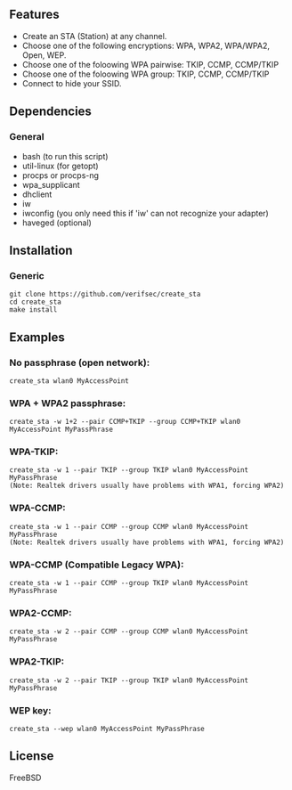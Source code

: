 ## Features
* Create an STA (Station) at any channel.
* Choose one of the following encryptions: WPA, WPA2, WPA/WPA2, Open, WEP.
* Choose one of the foloowing WPA pairwise: TKIP, CCMP, CCMP/TKIP
* Choose one of the foloowing WPA group: TKIP, CCMP, CCMP/TKIP
* Connect to hide your SSID.


## Dependencies
### General
* bash (to run this script)
* util-linux (for getopt)
* procps or procps-ng
* wpa_supplicant
* dhclient
* iw
* iwconfig (you only need this if 'iw' can not recognize your adapter)
* haveged (optional)


## Installation
### Generic
    git clone https://github.com/verifsec/create_sta
    cd create_sta
    make install

## Examples
### No passphrase (open network):
    create_sta wlan0 MyAccessPoint

### WPA + WPA2 passphrase:
    create_sta -w 1+2 --pair CCMP+TKIP --group CCMP+TKIP wlan0 MyAccessPoint MyPassPhrase

### WPA-TKIP:
    create_sta -w 1 --pair TKIP --group TKIP wlan0 MyAccessPoint MyPassPhrase
    (Note: Realtek drivers usually have problems with WPA1, forcing WPA2)

### WPA-CCMP:
    create_sta -w 1 --pair CCMP --group CCMP wlan0 MyAccessPoint MyPassPhrase
    (Note: Realtek drivers usually have problems with WPA1, forcing WPA2)

### WPA-CCMP (Compatible Legacy WPA):
    create_sta -w 1 --pair CCMP --group TKIP wlan0 MyAccessPoint MyPassPhrase

### WPA2-CCMP:
    create_sta -w 2 --pair CCMP --group CCMP wlan0 MyAccessPoint MyPassPhrase

### WPA2-TKIP:
    create_sta -w 2 --pair TKIP --group TKIP wlan0 MyAccessPoint MyPassPhrase

### WEP key:
    create_sta --wep wlan0 MyAccessPoint MyPassPhrase


## License
FreeBSD
